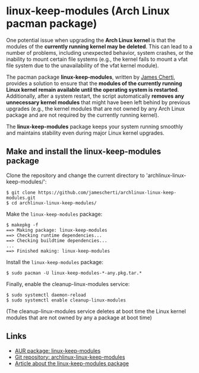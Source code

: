 #  linux-keep-modules (Arch Linux pacman package)

One potential issue when upgrading the **Arch Linux kernel** is that the modules of the **currently running kernel may be deleted**. This can lead to a number of problems, including unexpected behavior, system crashes, or the inability to mount certain file systems (e.g., the kernel fails to mount a vfat file system due to the unavailability of the vfat kernel module).

The pacman package **linux-keep-modules**, written by [James Cherti](https://www.jamescherti.com), provides a solution to ensure that the **modules of the currently running Linux kernel remain available until the operating system is restarted**. Additionally, after a system restart, the script automatically **removes any unnecessary kernel modules** that might have been left behind by previous upgrades (e.g., the kernel modules that are not owned by any Arch Linux package and are not required by the currently running kernel).

The **linux-keep-modules** package keeps your system running smoothly and maintains stability even during major Linux kernel upgrades.

## Make and install the linux-keep-modules package

Clone the repository and change the current directory to 'archlinux-linux-keep-modules/':
```
$ git clone https://github.com/jamescherti/archlinux-linux-keep-modules.git
$ cd archlinux-linux-keep-modules/
```

Make the `linux-keep-modules` package:
```
$ makepkg -f
==> Making package: linux-keep-modules
==> Checking runtime dependencies...
==> Checking buildtime dependencies...
...
==> Finished making: linux-keep-modules
```

Install the `linux-keep-modules` package:
```
$ sudo pacman -U linux-keep-modules-*-any.pkg.tar.*
```

Finally, enable the cleanup-linux-modules service:
```
$ sudo systemctl daemon-reload
$ sudo systemctl enable cleanup-linux-modules
```

(The cleanup-linux-modules service deletes at boot time the Linux kernel modules that are not owned by any a package at boot time)

## Links
- [AUR package: linux-keep-modules](https://aur.archlinux.org/packages/linux-keep-modules)
- [Git repository: archlinux-linux-keep-modules](https://github.com/jamescherti/archlinux-linux-keep-modules)
- [Article about the linux-keep-modules package](https://www.jamescherti.com/arch-linux-keep-kernel-modules-during-upgrade)
